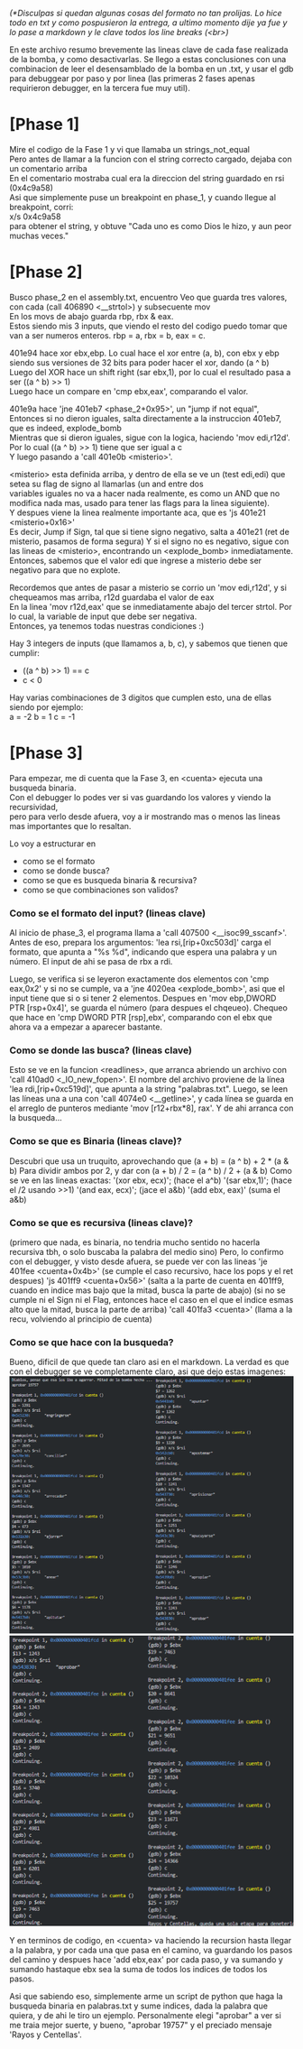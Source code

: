 _(*Disculpas si quedan algunas cosas del formato no tan prolijas. Lo hice todo en txt y como pospusieron la entrega, a ultimo momento dije ya fue y lo pase a markdown y le clave todos los line breaks (\<br>)_

En este archivo resumo brevemente las lineas clave de cada fase realizada de la bomba, y como desactivarlas.
Se llego a estas conclusiones con una combinacion de leer el desensamblado de la bomba en un .txt, y usar el gdb para debuggear por paso y por linea (las primeras 2 fases apenas requirieron debugger, en la tercera fue muy util).

# [Phase 1]
Mire el codigo de la Fase 1 y vi que llamaba un strings_not_equal<br>
Pero antes de llamar a la funcion con el string correcto cargado, dejaba con un comentario arriba <br>
En el comentario mostraba cual era la direccion del string guardado en rsi (0x4c9a58) <br>
Asi que simplemente puse un breakpoint en phase_1, y cuando llegue al breakpoint, corri:<br>
x/s 0x4c9a58<br>
para obtener el string, y obtuve "Cada uno es como Dios le hizo, y aun peor muchas veces."


# [Phase 2]
Busco phase_2 en el assembly.txt, encuentro 
Veo que guarda tres valores, con cada (call 406890 <__strtol>) y subsecuente mov <br>
En los movs de abajo guarda rbp, rbx & eax. <br>Estos siendo mis 3 inputs, que viendo el resto del codigo puedo tomar que van a ser numeros enteros.
rbp = a, rbx = b, eax = c. 

401e94 hace xor ebx,ebp.
Lo cual hace el xor entre (a, b), con ebx y ebp siendo sus versiones de 32 bits para poder hacer el xor, dando (a ^ b)<br>
Luego del XOR hace un shift right (sar ebx,1), por lo cual el resultado pasa a ser ((a ^ b) >> 1)<br>
Luego hace un compare en 'cmp ebx,eax', comparando el valor.

401e9a hace 'jne 401eb7 \<phase_2+0x95>', un "jump if not equal", <br>
Entonces si no dieron iguales, salta directamente a la instruccion 401eb7, que es indeed, explode_bomb <br>
Mientras que si dieron iguales, sigue con la logica, haciendo 'mov edi,r12d'. Por lo cual ((a ^ b) >> 1) tiene que ser igual a c <br>
Y luego pasando a 'call 401e0b \<misterio>'.

\<misterio> esta definida arriba, y dentro de ella se ve un (test edi,edi) que setea su flag de signo al llamarlas (un and entre dos <br>
variables iguales no va a hacer nada realmente, es como un AND que no modifica nada mas, usado para tener las flags para la linea siguiente). <br>
Y despues viene la linea realmente importante aca, que es 'js 401e21 \<misterio+0x16>' <br>
Es decir, Jump if Sign, tal que si tiene signo negativo, salta a 401e21 (ret de misterio, pasamos de forma segura)
Y si el signo no es negativo, sigue con las lineas de \<misterio>, encontrando un \<explode_bomb> inmediatamente.
Entonces, sabemos que el valor edi que ingrese a misterio debe ser negativo para que no explote.

Recordemos que antes de pasar a misterio se corrio un 'mov edi,r12d', y si chequeamos mas arriba, r12d guardaba el valor de eax <br>
En la linea 'mov r12d,eax' que se inmediatamente abajo del tercer strtol. Por lo cual, la variable de input que debe ser negativa. <br>
Entonces, ya tenemos todas nuestras condiciones :)

Hay 3 integers de inputs (que llamamos a, b, c), y sabemos que tienen que cumplir:<br>
- ((a ^ b) >> 1) == c
- c < 0

Hay varias combinaciones de 3 digitos que cumplen esto, una de ellas siendo por ejemplo:<br>
a = -2
b = 1
c = -1


# [Phase 3]
Para empezar, me di cuenta que la Fase 3, en \<cuenta> ejecuta una busqueda binaria. <br>
Con el debugger lo podes ver si vas guardando los valores y viendo la recursividad, <br>
pero para verlo desde afuera, voy a ir mostrando mas o menos las lineas mas importantes que lo resaltan.

Lo voy a estructurar en 
- como se el formato
- como se donde busca?
- como se que es busqueda binaria & recursiva?
- como se que combinaciones son validos?


### Como se el formato del input? (lineas clave)
Al inicio de phase_3, el programa llama a 'call 407500 <__isoc99_sscanf>'. Antes de eso, prepara los argumentos: 'lea rsi,[rip+0xc503d]' carga el formato, que apunta a "%s %d", indicando que espera una palabra y un número. El input de ahi se pasa de rbx a rdi.

Luego, se verifica si se leyeron exactamente dos elementos con 'cmp eax,0x2' y si no se cumple, va a 'jne 4020ea \<explode_bomb>', asi que el input tiene que si o si tener 2 elementos. Despues en 'mov ebp,DWORD PTR [rsp+0x4]', se guarda el número (para despues el chqeueo). Chequeo que hace en 'cmp DWORD PTR [rsp],ebx', comparando con el ebx que ahora va a empezar a aparecer bastante.


### Como se donde las busca? (lineas clave)
Esto se ve en la funcion \<readlines>, que arranca abriendo un archivo con 'call 410ad0 <_IO_new_fopen>'. El nombre del archivo proviene de la línea 'lea rdi,[rip+0xc519d]', que apunta a la string "palabras.txt". Luego, se leen las líneas una a una con 'call 4074e0 <__getline>', y cada línea se guarda en el arreglo de punteros mediante 'mov [r12+rbx*8], rax'. Y de ahi arranca con la busqueda...


### Como se que es Binaria (lineas clave)?
Descubri que usa un truquito, aprovechando que (a + b) = (a ^ b) + 2 * (a & b)
Para dividir ambos por 2, y dar con (a + b) / 2 = (a ^ b) / 2 + (a & b)
Como se ve en las lineas exactas:
'(xor ebx, ecx)'; (hace el a^b)
'(sar ebx,1)'; (hace el /2 usando >>1)
'(and eax, ecx)'; (jace el a&b)
'(add ebx, eax)' (suma el a&b)


### Como se que es recursiva (lineas clave)?
(primero que nada, es binaria, no tendria mucho sentido no hacerla recursiva tbh, o solo buscaba la palabra del medio sino)
Pero, lo confirmo con el debugger, y visto desde afuera, se puede ver con las lineas 
'je 401fee \<cuenta+0x4b>' (se cumple el caso recursivo, hace los pops y el ret despues)
'js 401ff9 \<cuenta+0x56>' (salta a la parte de cuenta en 401ff9, cuando en indice mas bajo que la mitad, busca la parte de abajo)
(si no se cumple ni el Sign ni el Flag, entonces hace el caso en el que el indice esmas alto que la mitad, busca la parte de arriba)
'call 401fa3 \<cuenta>' (llama a la recu, volviendo al principio de cuenta)


### Como se que hace con la busqueda?
Bueno, dificil de que quede tan claro asi en el markdown. La verdad es que con el debugger se ve completamente claro, asi que dejo estas imagenes:
![Screenshot que saqué de de la función 0x401fee, retracing los pasos para sumar todos los indices](gdb3_b2s.png)
![Screenshot que saqué de de la función 0x401fee, retracing los pasos para sumar todos los indices](gdb3_b4s.png)

Y en terminos de codigo, en \<cuenta> va haciendo la recursion hasta llegar a la palabra, y por cada una que pasa en el camino, va guardando los pasos del camino y despues hace 'add ebx,eax' por cada paso, y va sumando y sumando hastaque ebx sea la suma de todos los indices de todos los pasos. 

Asi que sabiendo eso, simplemente arme un script de python que haga la busqueda binaria en palabras.txt y sume indices, dada la palabra que quiera, y de ahi le tiro un ejemplo. Personalmente elegi "aprobar" a ver si me traia mejor suerte, y bueno, "aprobar 19757" y el preciado mensaje 'Rayos y Centellas'. 

